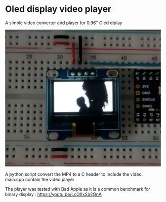 # Oled display video player

A simple video converter and player for 0.96" Oled diplay 

![Bad_Apple](Bad_apple.png)

A python script convert the MP4 to a C header to include the video.
main.cpp contain the video player

The player was tested with Bad Apple as it is a common benchmark for binary display : https://youtu.be/LcOXxSb2GnA